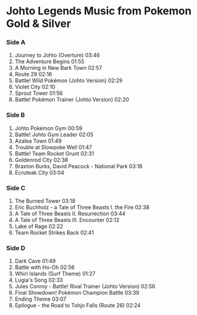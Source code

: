 # Johto Legends Music from Pokemon Gold & Silver

### Side A
  1. Journey to Johto (Overture) 03:46
  2. The Adventure Begins 01:55
  3. A Morning in New Bark Town 02:57
  4. Route 29 02:16
  5. Battle! Wild Pokémon (Johto Version) 02:29
  6. Violet City 02:10
  7. Sprout Tower 01:56
  8. Battle! Pokémon Trainer (Johto Version) 02:20

### Side B
  1. Johto Pokémon Gym 00:59
  2. Battle! Johto Gym Leader 02:05
  3. Azalea Town 01:49
  4. Trouble at Slowpoke Well 01:47
  5. Battle! Team Rocket Grunt 02:31
  6. Goldenrod City 02:38
  7. Braxton Burks, David Peacock - National Park 03:18
  8. Ecruteak City 03:04

### Side C
  1. The Burned Tower 03:18
  2. Eric Buchholz - a Tale of Three Beasts I. the Fire 02:38
  3. A Tale of Three Beasts II. Resurrection 03:44
  4. A Tale of Three Beasts III. Encounter 02:12
  5. Lake of Rage 02:22
  6. Team Rocket Strikes Back 02:41

### Side D
  1. Dark Cave 01:49
  2. Battle with Ho-Oh 02:56
  3. Whirl Islands (Surf Theme) 01:27
  4. Lugia's Song 02:33
  5. Jules Conroy - Battle! Rival Trainer (Johto Version) 02:56
  6. Final Showdown! Pokémon Champion Battle 03:39
  7. Ending Theme 03:07
  8. Epilogue - the Road to Tohjo Falls (Route 26) 02:24
